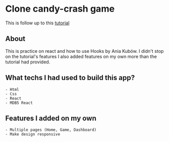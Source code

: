 # Clone candy-crash game

This is follow up to this [tutorial](https://www.youtube.com/watch?v=PBrEq9Wd6_U)

## About

This is practice on react and how to use Hooks by Ania Kubów. I didn't stop on the tutorial's features I also added features on my own more than the tutorial had provided.

## What techs I had used to build this app?

    - Html
    - Css
    - React
    - MDB5 React

## Features I added on my own

    - Multiple pages (Home, Game, Dashboard)
    - Make design responsive
